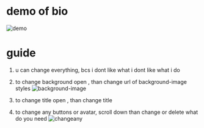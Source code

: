 
# demo of bio
![demo](https://media2.giphy.com/media/v1.Y2lkPTc5MGI3NjExejlrOTNwODc1cDc3ZXRoc3Vyc3lhbWhrdjBuZG5iZ3hzcHc3Y2x5cyZlcD12MV9pbnRlcm5hbF9naWZfYnlfaWQmY3Q9Zw/K9HMV5P1AQutnJw8se/giphy.gif)

# guide

1. u can change everything, bcs i dont like what i dont like what i do 

2. to change background open <head>, than change url of background-image styles
![background-image](https://i.ibb.co/Rk8VLfy0/Screenshot-2025-08-13-233632.png)

3. to change title open <head>, than change title

4. to change any buttons or avatar, scroll down than change or delete what do you need
![changeany](https://i.ibb.co/ymjJz9qF/Screenshot-2025-08-13-233948.png)
